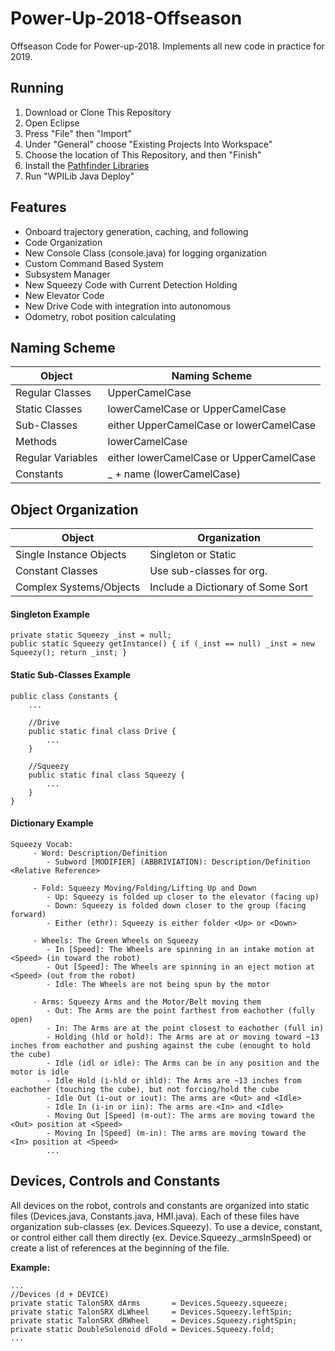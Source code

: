 # Power-Up-2018-Offseason
Offseason Code for Power-up-2018. Implements all new code in practice for 2019.


## Running
1) Download or Clone This Repository
2) Open Eclipse
3) Press "File" then "Import"
4) Under "General" choose "Existing Projects Into Workspace"
5) Choose the location of This Repository, and then "Finish"
6) Install the [Pathfinder Libraries](https://github.com/JacisNonsense/Pathfinder)
7) Run "WPILib Java Deploy"

## Features
- Onboard trajectory generation, caching, and following
- Code Organization
- New Console Class (console.java) for logging organization
- Custom Command Based System
- Subsystem Manager
- New Squeezy Code with Current Detection Holding
- New Elevator Code
- New Drive Code with integration into autonomous
- Odometry, robot position calculating


## Naming Scheme
| Object | Naming Scheme |
| ------------- | ------------- |
| Regular Classes | UpperCamelCase |
| Static Classes | lowerCamelCase or UpperCamelCase |
| Sub-Classes | either UpperCamelCase or lowerCamelCase |
| Methods | lowerCamelCase |
| Regular Variables | either lowerCamelCase or UpperCamelCase |
| Constants | _ + name (lowerCamelCase) |

## Object Organization
| Object | Organization |
| -- | -- |
| Single Instance Objects | Singleton or Static |
| Constant Classes | Use sub-classes for org. |
| Complex Systems/Objects | Include a Dictionary of Some Sort |

#### Singleton Example
```
private static Squeezy _inst = null; 
public static Squeezy getInstance() { if (_inst == null) _inst = new Squeezy(); return _inst; }
```

#### Static Sub-Classes Example
```
public class Constants {
	...
	
	//Drive
	public static final class Drive {
		...
	}
	
	//Squeezy
	public static final class Squeezy {
		...
	}
}
```

#### Dictionary Example
```
Squeezy Vocab:
 	 - Word: Description/Definition
 		- Subword [MODIFIER] (ABBRIVIATION): Description/Definition <Relative Reference>
 
 	 - Fold: Squeezy Moving/Folding/Lifting Up and Down
 		- Up: Squeezy is folded up closer to the elevator (facing up)
 		- Down: Squeezy is folded down closer to the group (facing forward)
 		- Either (ethr): Squeezy is either folder <Up> or <Down> 
 
 	 - Wheels: The Green Wheels on Squeezy
 		- In [Speed]: The Wheels are spinning in an intake motion at <Speed> (in toward the robot)
 		- Out [Speed]: The Wheels are spinning in an eject motion at <Speed> (out from the robot)
 		- Idle: The Wheels are not being spun by the motor
 
 	 - Arms: Squeezy Arms and the Motor/Belt moving them
 		- Out: The Arms are the point farthest from eachother (fully open)
 		- In: The Arms are at the point closest to eachother (full in)
 		- Holding (hld or hold): The Arms are at or moving toward ~13 inches from eachother and pushing against the cube (enought to hold the cube)
 		- Idle (idl or idle): The Arms can be in any position and the motor is idle
 		- Idle Hold (i-hld or ihld): The Arms are ~13 inches from eachother (touching the cube), but not forcing/hold the cube
 		- Idle Out (i-out or iout): The arms are <Out> and <Idle>
 		- Idle In (i-in or iin): The arms are <In> and <Idle>
 		- Moving Out [Speed] (m-out): The arms are moving toward the <Out> position at <Speed>
 		- Moving In [Speed] (m-in): The arms are moving toward the <In> position at <Speed>
		...
```

## Devices, Controls and Constants
All devices on the robot, controls and constants are organized into static files (Devices.java, Constants.java, HMI.java). Each of these files have organization sub-classes (ex. Devices.Squeezy). To use a device, constant, or control either call them directly (ex. Device.Squeezy._armsInSpeed) or create a list of references at the beginning of the file.

**Example:**
```
...
//Devices (d + DEVICE)
private static TalonSRX dArms       = Devices.Squeezy.squeeze;
private static TalonSRX dLWheel     = Devices.Squeezy.leftSpin;
private static TalonSRX dRWheel     = Devices.Squeezy.rightSpin;
private static DoubleSolenoid dFold = Devices.Squeezy.fold;
...
```
